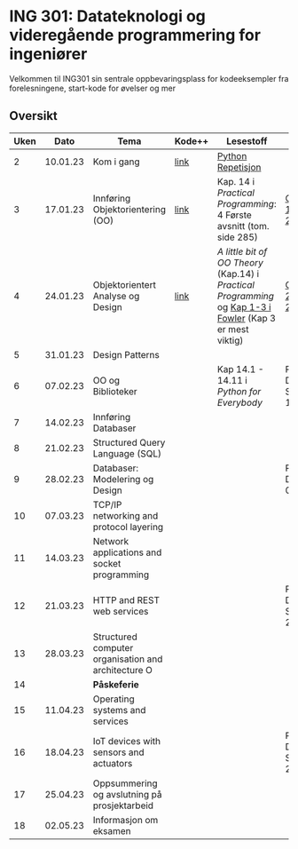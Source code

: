 # ING 301: Datateknologi og videregående programmering for ingeniører

Velkommen til ING301 sin sentrale oppbevaringsplass for kodeeksempler fra forelesningene, start-kode for øvelser og mer

## Oversikt

**Uken** | **Dato** | **Tema**                                            | **Kode++**                           | **Lesestoff**                                                    | **Frister**
---------|----------|-----------------------------------------------------|--------------------------------------|------------------------------------------------------------------|---------------
2 | 10.01.23 | Kom i gang                                          | [link](weeks/2-get-started/week2.md) | [Python Repetisjon](weeks/2-get-started/python-overview.md)   | 
3 | 17.01.23 | Innføring Objektorientering (OO)                    | [link](weeks/3-intro-oo/week3.md)    | Kap. 14 i _Practical Programming_: 4 Første avsnitt (tom. side 285) | [Oppgave 1: Sø 22.01](https://hvl.instructure.com/courses/22301/assignments/62540?module_item_id=609737)
4 | 24.01.23 | Objektorientert Analyse og Design                   | [link](weeks/4-oo-modeling/week4.md) | _A little bit of OO Theory_ (Kap.14) i  _Practical Programming_ og [Kap 1-3 i Fowler](https://hvl.instructure.com/courses/22301/files/folder/handouts?preview=2161797) (Kap 3 er mest viktig)| [Oppgave 2: Sø 29.01](https://hvl.instructure.com/courses/22301/assignments/62545?module_item_id=609738)
5 | 31.01.23 | Design Patterns                                     |                                      |                                                                  |
6 | 07.02.23 | OO og Biblioteker                                   |                                      | Kap 14.1 - 14.11 i _Python for Everybody_                        | Prosjekt Del A: Sø 12.02
7 | 14.02.23 | Innføring Databaser                                 |                                      |                                                                  |
8 | 21.02.23 | Structured Query Language (SQL)                     |                                      |                                                                  |
9 | 28.02.23 | Databaser: Modelering og Design                     |                                      |                                                                  | Prosjekt Del B: Sø 05.03
10 | 07.03.23 | TCP/IP networking and protocol layering             |                                      |                                                                  |
11 | 14.03.23 | Network applications and socket programming         |                                      |                                                                  |
12 | 21.03.23 | HTTP and REST web services                          |                                      |                                                                  | Prosjekt Del C: Sø 26.03
13 | 28.03.23 | Structured computer organisation and architecture O |                                      |                                                                  |
14 | | **Påskeferie**                                      |                                      |                                                                  |
15 | 11.04.23 | Operating systems and services                      |                                      |                                                                  |
16 | 18.04.23 | IoT devices with sensors and actuators              |                                      |                                                                  | Prosjekt Del D: Sø 23.04
17 | 25.04.23 | Oppsummering og avslutning på prosjektarbeid        |                                      |                                                                  | 
18 | 02.05.23 | Informasjon om eksamen                              |                                      |                                                                  |
